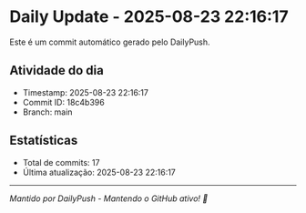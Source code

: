 # Daily Update - 2025-08-23 22:16:17

Este é um commit automático gerado pelo DailyPush.

## Atividade do dia
- Timestamp: 2025-08-23 22:16:17
- Commit ID: 18c4b396
- Branch: main

## Estatísticas
- Total de commits: 17
- Última atualização: 2025-08-23 22:16:17

---
*Mantido por DailyPush - Mantendo o GitHub ativo! 🚀*
